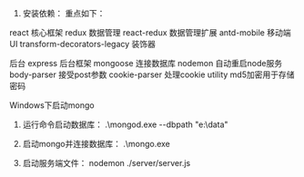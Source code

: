 1. 安装依赖：
重点如下：

react 核心框架
redux 数据管理
react-redux 数据管理扩展
antd-mobile 移动端UI
transform-decorators-legacy  装饰器


后台
express 后台框架
mongoose 连接数据库
nodemon 自动重启node服务
body-parser 接受post参数
cookie-parser 处理cookie
utility md5加密用于存储密码

Windows下启动mongo

1. 运行命令启动数据库：
.\mongod.exe --dbpath "e:\data"

2. 启动mongo并连接数据库：
 .\mongo.exe

3. 启动服务端文件：
nodemon ./server/server.js